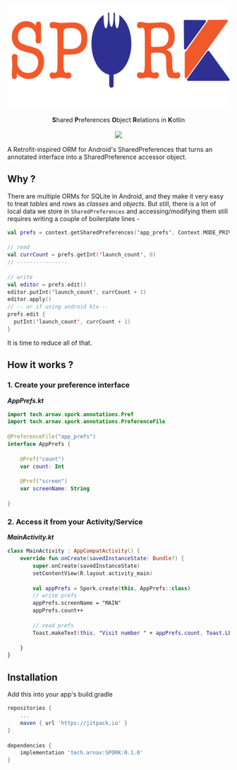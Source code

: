 ![](docs/spork.png)

<p align="center"> 
  <b>S</b>hared <b>P</b>references <b>O</b>bject <b>R</b>elations in <b>K</b>otlin 
  <br><br>
  <a href="https://jitpack.io/#tech.arnav/SPORK"><img src="https://jitpack.io/v/tech.arnav/SPORK.svg"></a>
</p>

A Retrofit-inspired ORM for Android's SharedPreferences that turns an annotated interface into a SharedPreference accessor object.

## Why ?

There are multiple ORMs for SQLite in Android, and they make it very easy to treat _tables_ and _rows_ as _classes_ and _objects_. But still, there is a lot of local data we store in `SharedPreferences` and accessing/modifying them still requires writing a  couple of boilerplate lines - 

```kt
val prefs = context.getSharedPreferences('app_prefs', Context.MODE_PRIVATE)

// read
val currCount = prefs.getInt('launch_count', 0) 
// ----------------

// write
val editor = prefs.edit()
editor.putInt('launch_count', currCount + 1) 
editor.apply()
// -- or if using android ktx -- 
prefs.edit {
  putInt('launch_count', currCount + 1)
}
```
It is time to reduce all of that. 

## How it works ?

### 1. Create your preference interface

_**AppPrefs.kt**_ 

```kt
import tech.arnav.spork.annotations.Pref
import tech.arnav.spork.annotations.PreferenceFile

@PreferenceFile("app_prefs")
interface AppPrefs {

    @Pref("count")
    var count: Int

    @Pref("screen")
    var screenName: String

}
```

### 2. Access it from your Activity/Service

_**MainActivity.kt**_

```kt
class MainActivity : AppCompatActivity() {
    override fun onCreate(savedInstanceState: Bundle?) {
        super.onCreate(savedInstanceState)
        setContentView(R.layout.activity_main)

        val appPrefs = Spork.create(this, AppPrefs::class)
        // write prefs
        appPrefs.screenName = "MAIN" 
        appPrefs.count++
        
        // read prefs
        Toast.makeText(this, "Visit number " + appPrefs.count, Toast.LENGTH_SHORT).show()

    }
}
```


## Installation 

Add this into your app's build.gradle 

```groovy
repositories {
    ...
    maven { url 'https://jitpack.io' }
}

dependencies {
    implementation 'tech.arnav:SPORK:0.1.0'
}

```
